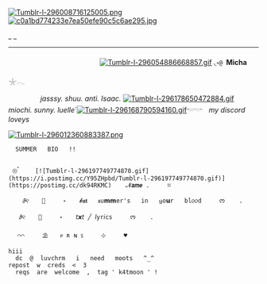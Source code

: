 [![Tumblr-l-296008716125005.png](https://i.postimg.cc/Bnf1rxqB/Tumblr-l-296008716125005.png)](https://postimg.cc/0bZQmKKz)[![c0a1bd774233e7ea50efe90c5c6ae295.jpg](https://i.postimg.cc/RCb5FRyn/c0a1bd774233e7ea50efe90c5c6ae295.jpg)](https://postimg.cc/V5MHZjYY)

_ _              

** **
ㅤㅤㅤㅤㅤㅤㅤㅤㅤㅤㅤㅤㅤㅤ [![Tumblr-l-296054886668857.gif](https://i.postimg.cc/Pf2Hshdj/Tumblr-l-296054886668857.gif)](https://postimg.cc/XXGmdRZH)         ◟༝`@ `__Micha__ 𓇼𓂃
 
 ㅤㅤㅤㅤㅤ*jasssy. shuu. anti. Isaac.*  [![Tumblr-l-296178650472884.gif](https://i.postimg.cc/6Qg0G8rj/Tumblr-l-296178650472884.gif)](https://postimg.cc/cK7Yp45w) *miochi. sunny. luelle*`[![Tumblr-l-296168790594160.gif](https://i.postimg.cc/FKMyH2mY/Tumblr-l-296168790594160.gif)](https://postimg.cc/DWcJCpSh)𓎢𓎡ㅤ*my discord loveys*

[![Tumblr-l-296012360883387.png](https://i.postimg.cc/jqXMMStx/Tumblr-l-296012360883387.png)](https://postimg.cc/c6v7HZv2)

      SUMMER   BIO   !!
 

     𑁍ࠬ     [![Tumblr-l-296197749774870.gif](https://i.postimg.cc/Y95ZHpbd/Tumblr-l-296197749774870.gif)](https://postimg.cc/dk94RKMC)    𝓝𝙖𝙢𝙚 .     ⌑

        𝜗୧⠀⠀⠀🌺⠀⠀⠀⠀˖　  𝓫𝐮𝐭   𝐬u𝗺𝗺er's   in   ყo𝘂r   bl᥆᥆d     ᰔ    .

       𝜗୧⠀⠀⠀🌊⠀⠀⠀⠀˖　  𝘵𝙭𝘵 ╱ 𝘭yr𝘪cs     ᰔ    .

     ㅤ⌒⌒     ⛱️ㅤ  ᴘ ʀ ɴ ꜱ     ⊹     ♥︎

    hiii
      dc  @  luvchrm   i   need   moots   ^_^
    repost  w  creds  <  3
      reqs  are  welcome  ,  tag ' k4tmoon ' !